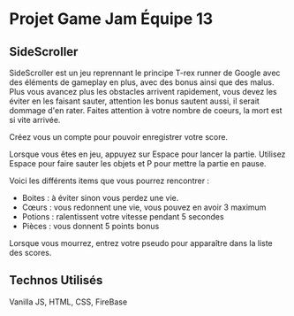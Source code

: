 # Projet Game Jam Équipe 13

## SideScroller

SideScroller est un jeu reprennant le principe T-rex runner de Google avec des éléments de gameplay en plus, avec des bonus ainsi que des malus. Plus vous avancez plus les obstacles arrivent rapidement, vous devez les éviter en les faisant sauter, attention les bonus sautent aussi, il serait dommage d'en rater. Faites attention à votre nombre de coeurs, la mort est si vite arrivée.

Créez vous un compte pour pouvoir enregistrer votre score.

Lorsque vous êtes en jeu, appuyez sur Espace pour lancer la partie.
Utilisez Espace pour faire sauter les objets et P pour mettre la partie en pause.

Voici les différents items que vous pourrez rencontrer :
- Boites : à éviter sinon vous perdez une vie.
- Cœurs : vous redonnent une vie, vous pouvez en avoir 3 maximum
- Potions : ralentissent votre vitesse pendant 5 secondes
- Pièces : vous donnent 5 points bonus

Lorsque vous mourrez, entrez votre pseudo pour apparaître dans la liste des scores.


## Technos Utilisés

Vanilla JS, HTML, CSS, FireBase


